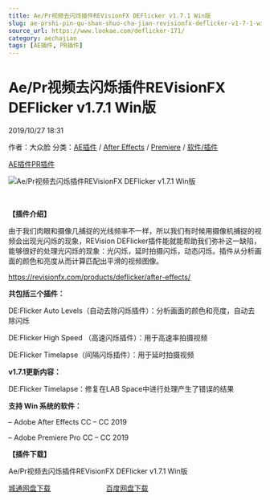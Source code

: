```yaml
---
title: Ae/Pr视频去闪烁插件REVisionFX DEFlicker v1.7.1 Win版
slug: ae-prshi-pin-qu-shan-shuo-cha-jian-revisionfx-deflicker-v1-7-1-winban
source_url: https://www.lookae.com/deflicker-171/
category: aechajian
tags: [AE插件, PR插件]
---
```

# Ae/Pr视频去闪烁插件REVisionFX DEFlicker v1.7.1 Win版

2019/10/27 18:31

作者：大众脸
分类：[AE插件](https://www.lookae.com/after-effects/aechajian/) / [After Effects](https://www.lookae.com/after-effects/) / [Premiere](https://www.lookae.com/qitarjcj/premierezy/) / [软件/插件](https://www.lookae.com/qitarjcj/)

[AE插件](https://www.lookae.com/tag/ae%e6%8f%92%e4%bb%b6/)[PR插件](https://www.lookae.com/tag/pr%e6%8f%92%e4%bb%b6/)

![Ae/Pr视频去闪烁插件REVisionFX DEFlicker v1.7.1 Win版](https://www.lookae.com/wp-content/uploads/2019/07/DEFlicker-OFX.jpg "Ae/Pr视频去闪烁插件REVisionFX DEFlicker v1.7.1 Win版-LookAE.com")

[﻿](https://cloud.video.taobao.com//play/u/705956171/p/1/e/6/t/1/50251246337.mp4?_=1")

**【插件介绍】**

由于我们肉眼和摄像几捕捉的光线频率不一样，所以我们有时候用摄像机捕捉的视频会出现光闪烁的现象，REVision DEFlicker插件能就能帮助我们弥补这一缺陷，能够很好的处理光闪烁的现象：光闪烁，延时拍摄闪烁，动态闪烁。插件从分析画面的颜色和亮度从而计算匹配出平滑的视频图像。

https://revisionfx.com/products/deflicker/after-effects/

**共包括三个插件：**

DE:Flicker Auto Levels（自动去除闪烁插件）：分析画面的颜色和亮度，自动去除闪烁

DE:Flicker High Speed （高速闪烁插件）：用于高速率拍摄视频

DE:Flicker Timelapse（间隔闪烁插件）：用于延时拍摄视频

**v1.7.1更新内容：**

DE:Flicker Timelapse：修复在LAB Space中进行处理产生了错误的结果

**支持 Win 系统的软件：**

– Adobe After Effects CC – CC 2019

– Adobe Premiere Pro CC – CC 2019

**【插件下载】**

Ae/Pr视频去闪烁插件REVisionFX DEFlicker v1.7.1 Win版

[城通网盘下载](https://tc5.us/file/680462-404395925)                            [百度网盘下载](https://pan.baidu.com/s/1YOv44iydW4xGKI_Y3ajAdQ)
